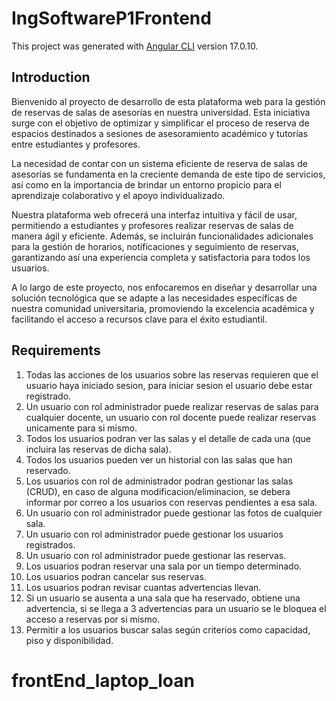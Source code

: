 # IngSoftwareP1Frontend

This project was generated with [Angular CLI](https://github.com/angular/angular-cli) version 17.0.10.

## Introduction

Bienvenido al proyecto de desarrollo de esta plataforma web para la gestión de reservas de salas de asesorías en nuestra universidad. Esta iniciativa surge con el objetivo de optimizar y simplificar el proceso de reserva de espacios destinados a sesiones de asesoramiento académico y tutorías entre estudiantes y profesores.

La necesidad de contar con un sistema eficiente de reserva de salas de asesorías se fundamenta en la creciente demanda de este tipo de servicios, así como en la importancia de brindar un entorno propicio para el aprendizaje colaborativo y el apoyo individualizado.

Nuestra plataforma web ofrecerá una interfaz intuitiva y fácil de usar, permitiendo a estudiantes y profesores realizar reservas de salas de manera ágil y eficiente. Además, se incluirán funcionalidades adicionales para la gestión de horarios, notificaciones y seguimiento de reservas, garantizando así una experiencia completa y satisfactoria para todos los usuarios.

A lo largo de este proyecto, nos enfocaremos en diseñar y desarrollar una solución tecnológica que se adapte a las necesidades específicas de nuestra comunidad universitaria, promoviendo la excelencia académica y facilitando el acceso a recursos clave para el éxito estudiantil.

## Requirements

1.   Todas las acciones de los usuarios sobre las
    reservas requieren que el usuario haya iniciado
    sesion, para iniciar sesion el usuario debe estar
    registrado.
2.   Un usuario con rol administrador puede realizar
    reservas de salas para cualquier docente, un usuario
    con rol docente puede realizar reservas unicamente
    para si mismo.
3.   Todos los usuarios podran ver las salas y el detalle
    de cada una (que incluira las reservas de dicha
    sala).
4.   Todos los usuarios pueden ver un historial con las
    salas que han reservado.
5.   Los usuarios con rol de administrador podran
    gestionar las salas (CRUD), en caso de alguna
    modificacion/eliminacion, se debera informar por
    correo a los usuarios con reservas pendientes a esa
    sala.
6.   Un usuario con rol administrador puede gestionar las
    fotos de cualquier sala.
7.   Un usuario con rol administrador puede gestionar los
    usuarios registrados.
8.   Un usuario con rol administrador puede gestionar las
    reservas.
9.   Los usuarios podran reservar una sala por un tiempo
    determinado.
10.   Los usuarios podran cancelar sus reservas.
11.   Los usuarios podran revisar cuantas advertencias
    llevan.
12.   Si un usuario se ausenta a una sala que ha
    reservado, obtiene una advertencia, si se llega a 3
    advertencias para un usuario se le bloquea el acceso
    a reservas por si mismo.
13.   Permitir a los usuarios buscar salas según criterios
    como capacidad, piso y disponibilidad.
# frontEnd_laptop_loan

